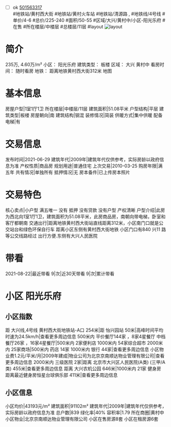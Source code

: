 - [ ] ok [501563317](https://bj.5i5j.com/ershoufang/501563317.html)  
 #地铁站/黄村西大街 #地铁站/黄村火车站 #地铁站/清源路 ,  #地铁线/4号线
#单价/4-6 #总价/225-240 #面积/50-55   #区域/大兴/黄村中/小区-阳光乐府 #在售 #所在楼层/中楼层 #总楼层/11层 #layout 
![layout](http://image2a.5i5j.com/bdir/layout/d02cda2be2194b40a67781f51d149dd3.jpg_P5.jpg) 
# 简介 
 235万,  4.60万/m² 
小区： 阳光乐府
建筑类型： 板楼
区域： 大兴 黄村中
看房时间： 随时看房
地铁： 距离地铁黄村西大街312米 地图
# 基本信息 
 房屋户型|1室1厅1卫
所在楼层|中楼层/11层
建筑面积|51.08平米
户型结构|平层
建筑类型|板楼
房屋朝向|南
建筑结构|钢混
装修情况|简装
供暖方式|集中供暖
配备电梯|有
# 交易信息 
 发布时间|2021-06-29
建筑年代|2009年|建筑年代仅供参考，实际房龄以政府信息为准
产权性质|商品房
规划用途|普通住宅
上次交易|2010-03-25
购房年限|满五年
共有情况|单独所有
抵押情况|无
房本备件|已上传房本照片
# 交易特色 
 核心卖点|小户型  满五唯一   没有 抵押 没有贷款  没有户型  产权清晰
户型介绍|此房为西北向1室1厅1卫，建筑面积为51.08平米，此房商品房，南朝向带电梯，卧室和客厅都朝南
交通出行|距离地铁黄村西大街站直线距离312米，小区南门口就是公交站台和绿色环保自行车 距离小区东侧有黄村西大街地铁 小区门口有840 兴11 路等公交线路经过 出行方便.东侧有大兴人民医院
# 带看 
 2021-08-22|最近带看	 9|次|近30天带看	 9|次|累计带看
# 小区 阳光乐府
## 小区指数 
 距 大兴线,4号线 黄村西大街地铁站-A口 254米|距 怡兴园站 50米|高峰时间平均时速为24.5km/h|查看更多周边信息
500米内 平价餐厅144家 ，8家4星餐厅
中档餐厅26家 ，16家4星餐厅|500米内 2家便利店
1000米内 54家综合超市
2000米内 25家商场|500米内 药店 14家
1000米内 银行 44家|查看更多周边信息
小区物业费1.2元/平米/月|2009年建成|物业公司为北京京南顺达物业管理有限公司|查看更多周边信息
2000米内 三级医院 2家|距离 北京市大兴区人民医院(A类) (三甲/A类) 455米|查看更多周边信息
距离 大兴农机公园 646米|1000米内 21家 健身房
距离最近健身房恒星台球俱乐部 411米|查看更多周边信息
## 小区信息 
 小区均价|43193元/m²
建筑面积|91102m²
建筑年代|2009年|建筑年代仅供参考，实际房龄以政府信息为准
总户数|839
绿化率|40%
容积率|1.79
所在商圈|黄村中
小区物业|北京京南顺达物业管理有限公司
小区在售房源8套
小区在租房源6套
